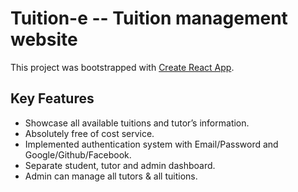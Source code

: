 
# Tuition-e -- Tuition management website

This project was bootstrapped with [Create React App](https://github.com/facebook/create-react-app).

## Key Features
-	Showcase all available tuitions and tutor’s information.
-	Absolutely free of cost service.
-	Implemented authentication system with Email/Password and Google/Github/Facebook.
-	Separate student, tutor and admin dashboard. 
-	Admin can manage all tutors & all tuitions.

